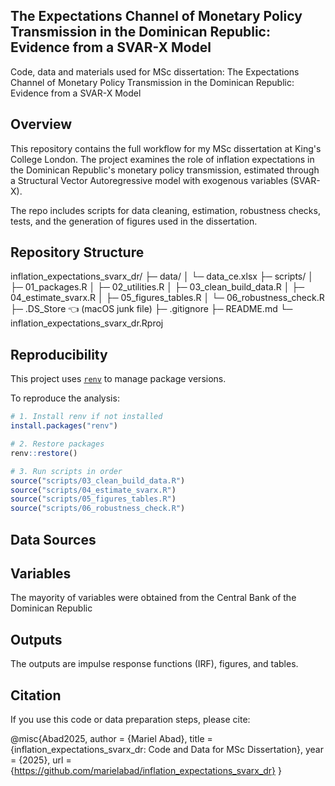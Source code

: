## The Expectations Channel of Monetary Policy Transmission in the Dominican Republic: Evidence from a SVAR-X Model
Code, data and materials used for MSc dissertation: The Expectations Channel of Monetary Policy Transmission in the Dominican Republic: Evidence from a SVAR-X Model

## Overview
This repository contains the full workflow for my MSc dissertation at King's College London. The project examines the role of inflation expectations in the Dominican Republic's monetary policy transmission, estimated through a Structural Vector Autoregressive model with exogenous variables (SVAR-X).

The repo includes scripts for data cleaning, estimation, robustness checks, tests, and the generation of figures used in the dissertation.

## Repository Structure
inflation_expectations_svarx_dr/
├─ data/
│   └─ data_ce.xlsx
├─ scripts/
│   ├─ 01_packages.R
│   ├─ 02_utilities.R
│   ├─ 03_clean_build_data.R
│   ├─ 04_estimate_svarx.R
│   ├─ 05_figures_tables.R
│   └─ 06_robustness_check.R
├─ .DS_Store   👈 (macOS junk file)
├─ .gitignore
├─ README.md
└─ inflation_expectations_svarx_dr.Rproj


## Reproducibility

This project uses [`renv`](https://rstudio.github.io/renv/) to manage package versions.  

To reproduce the analysis:  

```r
# 1. Install renv if not installed
install.packages("renv")

# 2. Restore packages
renv::restore()

# 3. Run scripts in order
source("scripts/03_clean_build_data.R")
source("scripts/04_estimate_svarx.R")
source("scripts/05_figures_tables.R")
source("scripts/06_robustness_check.R")

```

## Data Sources
## Variables
The mayority of variables were obtained from the Central Bank of the Dominican Republic 

## Outputs
The outputs are impulse response functions (IRF), figures, and tables.

## Citation
If you use this code or data preparation steps, please cite: 

@misc{Abad2025,
  author       = {Mariel Abad},
  title        = {inflation_expectations_svarx_dr: Code and Data for MSc Dissertation},
  year         = {2025},
  url          = {https://github.com/marielabad/inflation_expectations_svarx_dr}
}
